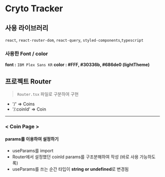 # Cryto Tracker

## 사용 라이브러리

`react`, `react-router-dom`, `react-query`, `styled-components`,`typescript`

### 사용한 Font / color

**font :** `IBM Plex Sans KR`
**color : #FFF, #30336b, #686de0 (lightTheme)**

## 프로젝트 Router

> `Router.tsx` 파일로 구분하여 구현

- '/' => Coins
- '/:coinId' => Coin

---

### < Coin Page >

#### params를 이용하여 설정하기

- useParams를 import
- Router에서 설정했던 coinId params를 구조분해하여 작성 (바로 사용 가능하도록)
- useParams를 쓰는 순간 타입이 <b>string or undefined</b>로 변경됨
